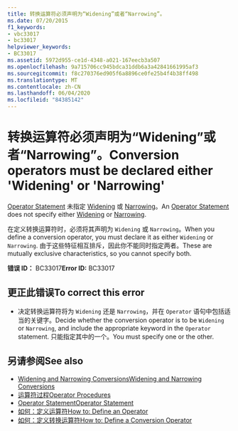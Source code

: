 ```yaml
---
title: 转换运算符必须声明为“Widening”或者“Narrowing”。
ms.date: 07/20/2015
f1_keywords:
- vbc33017
- bc33017
helpviewer_keywords:
- BC33017
ms.assetid: 5972d955-ce1d-4348-a021-167eecb3a507
ms.openlocfilehash: 9a715706cc945bdca31ddb6a3a42841661995af3
ms.sourcegitcommit: f8c270376ed905f6a8896ce0fe25b4f4b38ff498
ms.translationtype: MT
ms.contentlocale: zh-CN
ms.lasthandoff: 06/04/2020
ms.locfileid: "84385142"
---
```

# <a name="conversion-operators-must-be-declared-either-widening-or-narrowing"></a><span data-ttu-id="719f1-102">转换运算符必须声明为“Widening”或者“Narrowing”。</span><span class="sxs-lookup"><span data-stu-id="719f1-102">Conversion operators must be declared either 'Widening' or 'Narrowing'</span></span>
<span data-ttu-id="719f1-103">[Operator Statement](../language-reference/statements/operator-statement.md) 未指定 [Widening](../language-reference/modifiers/widening.md) 或 [Narrowing](../language-reference/modifiers/narrowing.md)。</span><span class="sxs-lookup"><span data-stu-id="719f1-103">An [Operator Statement](../language-reference/statements/operator-statement.md) does not specify either [Widening](../language-reference/modifiers/widening.md) or [Narrowing](../language-reference/modifiers/narrowing.md).</span></span>  
  
 <span data-ttu-id="719f1-104">在定义转换运算符时，必须将其声明为 `Widening` 或 `Narrowing`。</span><span class="sxs-lookup"><span data-stu-id="719f1-104">When you define a conversion operator, you must declare it as either `Widening` or `Narrowing`.</span></span> <span data-ttu-id="719f1-105">由于这些特征相互排斥，因此你不能同时指定两者。</span><span class="sxs-lookup"><span data-stu-id="719f1-105">These are mutually exclusive characteristics, so you cannot specify both.</span></span>  
  
 <span data-ttu-id="719f1-106">**错误 ID：** BC33017</span><span class="sxs-lookup"><span data-stu-id="719f1-106">**Error ID:** BC33017</span></span>  
  
## <a name="to-correct-this-error"></a><span data-ttu-id="719f1-107">更正此错误</span><span class="sxs-lookup"><span data-stu-id="719f1-107">To correct this error</span></span>  
  
- <span data-ttu-id="719f1-108">决定转换运算符将为 `Widening` 还是 `Narrowing`，并在 `Operator` 语句中包括适当的关键字。</span><span class="sxs-lookup"><span data-stu-id="719f1-108">Decide whether the conversion operator is to be `Widening` or `Narrowing`, and include the appropriate keyword in the `Operator` statement.</span></span> <span data-ttu-id="719f1-109">只能指定其中的一个。</span><span class="sxs-lookup"><span data-stu-id="719f1-109">You must specify one or the other.</span></span>  
  
## <a name="see-also"></a><span data-ttu-id="719f1-110">另请参阅</span><span class="sxs-lookup"><span data-stu-id="719f1-110">See also</span></span>

- [<span data-ttu-id="719f1-111">Widening and Narrowing Conversions</span><span class="sxs-lookup"><span data-stu-id="719f1-111">Widening and Narrowing Conversions</span></span>](../programming-guide/language-features/data-types/widening-and-narrowing-conversions.md)
- [<span data-ttu-id="719f1-112">运算符过程</span><span class="sxs-lookup"><span data-stu-id="719f1-112">Operator Procedures</span></span>](../programming-guide/language-features/procedures/operator-procedures.md)
- [<span data-ttu-id="719f1-113">Operator Statement</span><span class="sxs-lookup"><span data-stu-id="719f1-113">Operator Statement</span></span>](../language-reference/statements/operator-statement.md)
- [<span data-ttu-id="719f1-114">如何：定义运算符</span><span class="sxs-lookup"><span data-stu-id="719f1-114">How to: Define an Operator</span></span>](../programming-guide/language-features/procedures/how-to-define-an-operator.md)
- [<span data-ttu-id="719f1-115">如何：定义转换运算符</span><span class="sxs-lookup"><span data-stu-id="719f1-115">How to: Define a Conversion Operator</span></span>](../programming-guide/language-features/procedures/how-to-define-a-conversion-operator.md)
